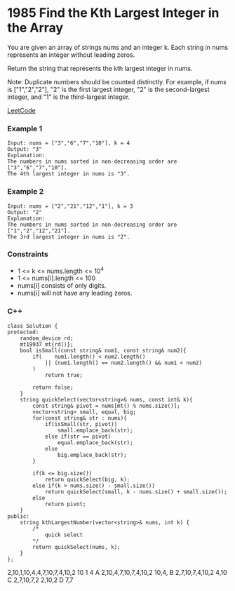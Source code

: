 # 1985 Find the Kth Largest Integer in the Array

You are given an array of strings nums and an integer k. Each string in nums represents an integer without leading zeros.

Return the string that represents the kth largest integer in nums.

Note: Duplicate numbers should be counted distinctly. For example, if nums is ["1","2","2"], "2" is the first largest integer, "2" is the second-largest integer, and "1" is the third-largest integer.

[LeetCode](https://leetcode.cn/problems/find-the-kth-largest-integer-in-the-array/description/)

### Example 1

```
Input: nums = ["3","6","7","10"], k = 4
Output: "3"
Explanation:
The numbers in nums sorted in non-decreasing order are ["3","6","7","10"].
The 4th largest integer in nums is "3".
```

### Example 2

```
Input: nums = ["2","21","12","1"], k = 3
Output: "2"
Explanation:
The numbers in nums sorted in non-decreasing order are ["1","2","12","21"].
The 3rd largest integer in nums is "2".
```

### Constraints

* 1 <= k <= nums.length <= 10<sup>4</sup>
* 1 <= nums[i].length <= 100
* nums[i] consists of only digits.
* nums[i] will not have any leading zeros.

### C++ 

```
class Solution {
protected:
    random_device rd;
    mt19937 mt{rd()};
    bool isSmall(const string& num1, const string& num2){
        if(    num1.length() < num2.length()
            || (num1.length() == num2.length() && num1 < num2)
        )
            return true;
        
        return false;
    }
    string quickSelect(vector<string>& nums, const int& k){
        const string& pivot = nums[mt() % nums.size()];
        vector<string> small, equal, big;
        for(const string& str : nums){
            if(isSmall(str, pivot))
                small.emplace_back(str);
            else if(str == pivot)
                equal.emplace_back(str);
            else
                big.emplace_back(str);
        }

        if(k <= big.size())
            return quickSelect(big, k);
        else if(k > nums.size() - small.size())
            return quickSelect(small, k - nums.size() + small.size());
        else 
            return pivot;
    }
public:
    string kthLargestNumber(vector<string>& nums, int k) {
        /*
            quick select
        */
        return quickSelect(nums, k);                      
    }
};
```

2,10,1,10,4,4,7,10,7,4,10,2
10 1 4 A
2,10,4,7,10,7,4,10,2
10,4, B
2,7,10,7,4,10,2
4,10 C
2,7,10,7,2
2,10,2 D
7,7